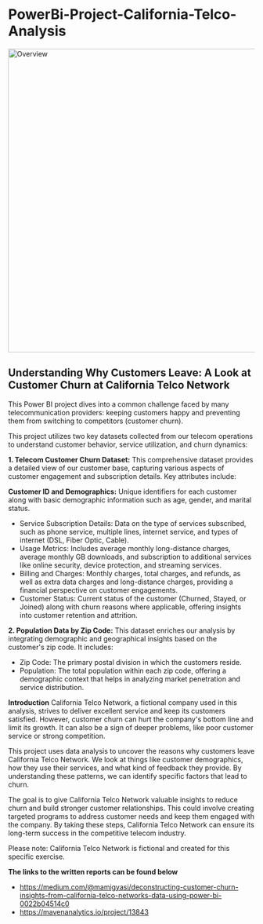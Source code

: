 # PowerBi-Project-California-Telco-Analysis
<img width="619" alt="Overview" src="https://github.com/Masg1103/PowerBi-Project-California-Telco-Analysis/assets/139725529/181412c0-2771-4860-8385-b153266d1df7">

## Understanding Why Customers Leave: A Look at Customer Churn at California Telco Network
This Power BI project dives into a common challenge faced by many telecommunication providers: keeping customers happy and preventing them from switching to competitors (customer churn).

This project utilizes two key datasets collected from our telecom operations to understand customer behavior, service utilization, and churn dynamics:

**1. Telecom Customer Churn Dataset:**
This comprehensive dataset provides a detailed view of our customer base, capturing various aspects of customer engagement and subscription details. Key attributes include:

**Customer ID and Demographics:** Unique identifiers for each customer along with basic demographic information such as age, gender, and marital status.
- Service Subscription Details: Data on the type of services subscribed, such as phone service, multiple lines, internet service, and types of internet (DSL, Fiber Optic, Cable).
- Usage Metrics: Includes average monthly long-distance charges, average monthly GB downloads, and subscription to additional services like online security, device protection, and streaming services.
- Billing and Charges: Monthly charges, total charges, and refunds, as well as extra data charges and long-distance charges, providing a financial perspective on customer engagements.
- Customer Status: Current status of the customer (Churned, Stayed, or Joined) along with churn reasons where applicable, offering insights into customer retention and attrition.

**2. Population Data by Zip Code:**
This dataset enriches our analysis by integrating demographic and geographical insights based on the customer's zip code. It includes:

- Zip Code: The primary postal division in which the customers reside.
- Population: The total population within each zip code, offering a demographic context that helps in analyzing market penetration and service distribution.

**Introduction**
California Telco Network, a fictional company used in this analysis, strives to deliver excellent service and keep its customers satisfied.  However, customer churn can hurt the company's bottom line and limit its growth. It can also be a sign of deeper problems, like poor customer service or strong competition.

This project uses data analysis to uncover the reasons why customers leave California Telco Network.  We look at things like customer demographics, how they use their services, and what kind of feedback they provide.  By understanding these patterns, we can identify specific factors that lead to churn.

The goal is to give California Telco Network valuable insights to reduce churn and build stronger customer relationships.  This could involve creating targeted programs to address customer needs and keep them engaged with the company.  By taking these steps, California Telco Network can ensure its long-term success in the competitive telecom industry.

Please note: California Telco Network is fictional and created for this specific exercise.

**The links to the written reports can be found below**
- https://medium.com/@mamigyasi/deconstructing-customer-churn-insights-from-california-telco-networks-data-using-power-bi-0022b04514c0
- https://mavenanalytics.io/project/13843
